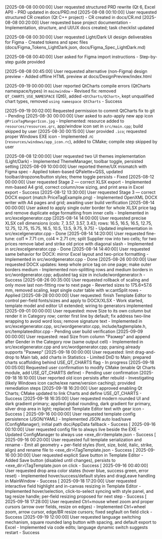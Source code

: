 [2025-08-08 00:00:00] User requested structured PRD rewrite (Qt 6, Excel API) - PRD updated in docs/PRD.md
[2025-08-08 00:10:00] User requested structured CR creation (Qt C++ project) - CR created in docs/CR.md
[2025-08-08 00:20:00] User requested base project documentation - Implementation, structure, and UI/UX docs created; task checklist updated

[2025-08-08 00:30:00] User requested Light/Dark UI design deliverables for Figma - Created tokens and spec files (docs/Figma_Tokens_LightDark.json, docs/Figma_Spec_LightDark.md)

[2025-08-08 00:40:00] User asked for Figma import instructions - Step-by-step guide provided

[2025-08-08 00:45:00] User requested alternative (non-Figma) design preview - Added offline HTML preview at docs/DesignPreview/index.html

[2025-09-19 00:00:00] User reported QtCharts compile errors (QtCharts namespace/types) in `mainwindow` - Revised fix: removed `QT_CHARTS_USE_NAMESPACE` (Qt6), added `<QtCharts/QChart>`, kept unqualified chart types, removed `using namespace QtCharts` - Success

[2025-09-19 00:02:00] Requested permission to commit QtCharts fix to git - Pending
[2025-08-30 00:00:00] User asked to auto-apply new app icon `@PriceTagMangerIcon.jpg` - Implemented: resource added to `resources/resources.qrc`, app/window icon set in `src/main.cpp`; build skipped by user
[2025-08-30 00:15:00] User provided `.ico`; requested proper Windows EXE icon - Implemented .rc (`resources/windows/app_icon.rc`), added to CMake; compile step skipped by user

[2025-08-08 12:00:00] User requested two UI themes implementation (Light/Dark) - Implemented ThemeManager, toolbar toggle, persisted setting
[2025-08-09 10:00:00] User reported theme/UX mismatch with Figma spec - Applied token-based QPalette+QSS, updated toolbar/dropzone/button styles; theme toggle persists - Fixed
[2025-08-12 00:00:00] User requested Stage 2 — correct XLSX export - Implemented mm-based A4 grid, correct column/row sizing, and print area in Excel export - Success
[2025-08-12 13:30:00] User requested Stage 3 — correct DOCX export (match PriceTagExample.png) - Implemented OpenXML DOCX writer with A4 pages and grid; awaiting user build verification
[2025-08-14 00:00:00] User asked to apply single outer border for whole XLSX price tag and remove duplicate edge formatting from inner cells - Implemented in src/excelgenerator.cpp
[2025-08-14 14:00:00] User requested precise XLSX cell dimensions (cols: 7, 3.57, 3.57, 3.43; rows: 16.5, 16.5, 16.5, 12.75, 12.75, 12.75, 15.75, 16.5, 10.5, 13.5, 9.75, 9.75) - Updated implementation in src/excelgenerator.cpp - Done
[2025-08-14 14:20:00] User requested fine-tune: col1 ≈ 7.71 cm, col4 ≈ 2.71 cm; split Supplier row into two cells; for two prices remove label and strike old price with diagonal slash - Implemented in src/excelgenerator.cpp - Done
[2025-08-14 14:40:00] User requested same behavior for DOCX: mirror Excel layout and two-price formatting - Implemented in src/wordgenerator.cpp - Done
[2025-08-26 00:00:00] User requested DOCX updates: keep whole price tag on one page; make outer borders medium - Implemented non-splitting rows and medium borders in src/wordgenerator.cpp; adjusted tag size in include/wordgenerator.h - Success
[2025-08-26 00:35:00] User requested rollback of scaling and only move last non-fitting row to next page - Reverted sizes to 175.6×57.6 mm, removed scaling, kept single outer table with w:cantSplit rows - Applied
[2025-08-28 00:00:00] User requested: finish Template Editor to control per-field fonts/sizes and apply to DOCX/XLSX - Work started, template model and editor UI extended; wiring to generators implemented
[2025-09-01 00:00:00] User requested: move Size to its own column but render it in Category row; center first line by default; fix address two-line wrapping to avoid word loss; remove signature text - Implemented in src/excelgenerator.cpp, src/wordgenerator.cpp, include/tagtemplate.h, src/templateeditor.cpp - Pending user build verification
[2025-09-09 00:00:00] User requested: read Size from column "Размер" and append after Gender in the Category row (same output cell) - Implemented in src/excelgenerator.cpp and src/wordgenerator.cpp; parsing already supports "Размер"
[2025-09-18 00:00:00] User requested: limit drag-and-drop to Main tab, add charts in Statistics - Limited DnD to Main; prepared charts scaffolding behind USE_QT_CHARTS flag - In progress
[2025-09-18 00:05:00] Requested user confirmation to modify CMake (enable Qt Charts module, add USE_QT_CHARTS define) - Pending user confirmation
[2025-09-18 16:10:00] User reported old icon persists after rebuild - Investigating (likely Windows icon cache/exe name/version caching); provided remediation steps
[2025-09-18 16:20:00] User approved enabling Qt Charts; CMake updated to link Charts and define USE_QT_CHARTS - Success
[2025-09-18 16:35:00] User requested modern rounded UI and dark gradient primary; applied global rounding, dark gradient for primary, silver drop area in light; replaced Template Editor text with gear icon - Success
[
2025-09-16 00:00:00] User requested template config persistence (JSON/YAML) - Implemented JSON auto load/save (ConfigManager); initial path doc/AppData fallback - Success
[
2025-09-16 00:10:00] User requested config file to always live beside the EXE - Updated ConfigManager to always use <exe_dir>\template.json - Success
[
2025-09-16 00:20:00] User requested full template serialization and rename - Emit all geometry + per-field styles (font, size, bold, italic, strike, align) and rename file to <exe_dir>\TagTemplate.json - Success
[
2025-09-16 00:30:00] User requested explicit Save button in Template Editor - Added Save button (disabled until changes), persists to <exe_dir>\TagTemplate.json on click - Success
[
2025-09-16 00:40:00] User requested drop area color states (hover blue, success green, error reset) - Implemented hover/success/default styles and dragLeave handling in MainWindow - Success
[
2025-09-18 17:20:00] User requested interactive field highlight and in-canvas resizing in Template Editor - Implemented hover/selection, click-to-select syncing with style panel, and tag resize handle; per-field resizing proposed for next step - Success
[
2025-09-18 17:28:00] User requested Ctrl+mouse wheel zoom and proper cursors (arrow over fields, resize on edges) - Implemented Ctrl+wheel zoom, arrow cursor, edge/BR resize cursors; fixed segfault on field click - Success
[2025-09-19 12:00:00] User requested language switching mechanism, square rounded lang button with spacing, and default export to Excel - Implemented via code edits; language dynamic switch suggests restart - Success